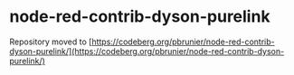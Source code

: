# node-red-contrib-dyson-purelink
Repository moved to [https://codeberg.org/pbrunier/node-red-contrib-dyson-purelink/](https://codeberg.org/pbrunier/node-red-contrib-dyson-purelink/)
